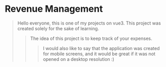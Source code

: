 # Revenue Management

>Hello everyone, this is one of my projects on vue3. This project was created solely for the sake of learning.
>>The idea of this project is to keep track of your expenses.
>>>I would also like to say that the application was created for mobile screens, and it would be great if it was not opened on a desktop resolution :)


